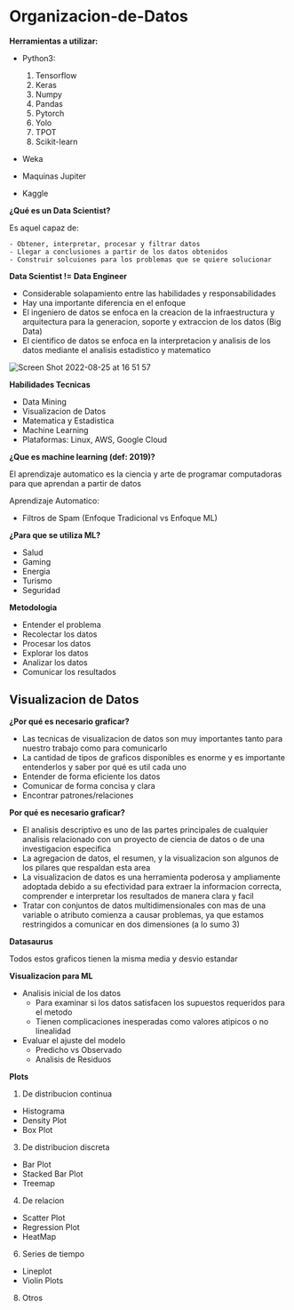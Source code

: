 # Organizacion-de-Datos

**Herramientas a utilizar:**

  - Python3:
      1. Tensorflow
      2. Keras
      3. Numpy
      4. Pandas
      5. Pytorch
      6. Yolo
      7. TPOT
      8. Scikit-learn
      
  - Weka
  - Maquinas Jupiter
  - Kaggle
  
**¿Qué es un Data Scientist?**
  
  Es aquel capaz de:
  
    - Obtener, interpretar, procesar y filtrar datos
    - Llegar a conclusiones a partir de los datos obtenidos
    - Construir solcuiones para los problemas que se quiere solucionar
    
**Data Scientist != Data Engineer**

- Considerable solapamiento entre las habilidades y responsabilidades
- Hay una importante diferencia en el enfoque
- El ingeniero de datos se enfoca en la creacion de la infraestructura y arquitectura para la generacion, soporte y extraccion de los datos (Big Data)
- El cientifico de datos se enfoca en la interpretacion y analisis de los datos mediante el analisis estadistico y matematico


![Screen Shot 2022-08-25 at 16 51 57](https://user-images.githubusercontent.com/50343570/186755512-4bf7befc-0158-451a-96e7-93f47b9727f5.png)

**Habilidades Tecnicas**

- Data Mining
- Visualizacion de Datos
- Matematica y Estadistica
- Machine Learning
- Plataformas: Linux, AWS, Google Cloud

**¿Que es machine learning (def: 2019)?**

El aprendizaje automatico es la ciencia y arte de programar computadoras para que aprendan a partir de datos

Aprendizaje Automatico:

- Filtros de Spam (Enfoque Tradicional vs Enfoque ML)

**¿Para que se utiliza ML?**

- Salud
- Gaming
- Energia
- Turismo
- Seguridad

**Metodologia**

- Entender el problema
- Recolectar los datos
- Procesar los datos
- Explorar los datos
- Analizar los datos
- Comunicar los resultados


 ## Visualizacion de Datos

**¿Por qué es necesario graficar?**

- Las tecnicas de visualizacion de datos son muy importantes tanto para nuestro trabajo como para comunicarlo
- La cantidad de tipos de graficos disponibles es enorme y es importante entenderlos y saber por qué es util cada uno
- Entender de forma eficiente los datos
- Comunicar de forma concisa y clara
- Encontrar patrones/relaciones


**Por qué es necesario graficar?**

- El analisis descriptivo es uno de las partes principales de cualquier analisis relacionado con un proyecto de ciencia de datos o de una investigacion especifica
- La agregacion de datos, el resumen, y la visualizacion son algunos de los pilares que respaldan esta area
- La visualizacion de datos es una herramienta poderosa y ampliamente adoptada debido a su efectividad para extraer la informacion correcta, comprender e interpretar los resultados de manera clara y facil
- Tratar con conjuntos de datos multidimensionales con mas de una variable o atributo comienza a causar problemas, ya que estamos restringidos a comunicar en dos dimensiones (a lo sumo 3)


**Datasaurus**

Todos estos graficos tienen la misma media y desvio estandar

**Visualizacion para ML**

- Analisis inicial de los datos
  - Para examinar si los datos satisfacen los supuestos requeridos para el metodo
  - Tienen complicaciones inesperadas como valores atipicos o no linealidad
- Evaluar el ajuste del modelo
  - Predicho vs Observado
  - Analisis de Residuos

**Plots**

1. De distribucion continua
  - Histograma
  - Density Plot
  - Box Plot
3. De distribucion discreta
  - Bar Plot
  - Stacked Bar Plot
  - Treemap
4. De relacion
  - Scatter Plot
  - Regression Plot
  - HeatMap
6. Series de tiempo
  - Lineplot
  - Violin Plots
8. Otros
